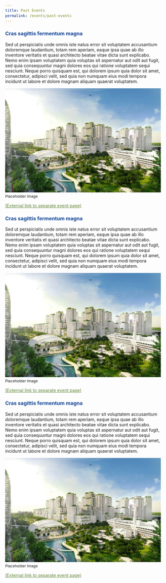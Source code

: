 ```yaml
---
title: Past Events
permalink: /events/past-events
---
```

<h3 style="color:#124596; font-weight:bold;">Cras sagittis fermentum magna</h3>
Sed ut perspiciatis unde omnis iste natus error sit voluptatem accusantium doloremque laudantium, totam rem aperiam, eaque ipsa quae ab illo inventore veritatis et quasi architecto beatae vitae dicta sunt explicabo. Nemo enim ipsam voluptatem quia voluptas sit aspernatur aut odit aut fugit, sed quia consequuntur magni dolores eos qui ratione voluptatem sequi nesciunt. Neque porro quisquam est, qui dolorem ipsum quia dolor sit amet, consectetur, adipisci velit, sed quia non numquam eius modi tempora incidunt ut labore et dolore magnam aliquam quaerat voluptatem. 

![Placeholder Image](/images/jld_centralpark.jpg)
<span style="font-size:12px">Placeholder Image</span>

<a style="color:#62863a;" href="#">(External link to separate event page)</a>

<h3 style="color:#124596; font-weight:bold;">Cras sagittis fermentum magna</h3>

Sed ut perspiciatis unde omnis iste natus error sit voluptatem accusantium doloremque laudantium, totam rem aperiam, eaque ipsa quae ab illo inventore veritatis et quasi architecto beatae vitae dicta sunt explicabo. Nemo enim ipsam voluptatem quia voluptas sit aspernatur aut odit aut fugit, sed quia consequuntur magni dolores eos qui ratione voluptatem sequi nesciunt. Neque porro quisquam est, qui dolorem ipsum quia dolor sit amet, consectetur, adipisci velit, sed quia non numquam eius modi tempora incidunt ut labore et dolore magnam aliquam quaerat voluptatem. 

![Placeholder Image](/images/jld_centralpark.jpg)
<span style="font-size:12px">Placeholder Image</span>

<a style="color:#62863a;" href="#">(External link to separate event page)</a>

<h3 style="color:#124596; font-weight:bold;">Cras sagittis fermentum magna</h3>

Sed ut perspiciatis unde omnis iste natus error sit voluptatem accusantium doloremque laudantium, totam rem aperiam, eaque ipsa quae ab illo inventore veritatis et quasi architecto beatae vitae dicta sunt explicabo. Nemo enim ipsam voluptatem quia voluptas sit aspernatur aut odit aut fugit, sed quia consequuntur magni dolores eos qui ratione voluptatem sequi nesciunt. Neque porro quisquam est, qui dolorem ipsum quia dolor sit amet, consectetur, adipisci velit, sed quia non numquam eius modi tempora incidunt ut labore et dolore magnam aliquam quaerat voluptatem. 

![Placeholder Image](/images/jld_centralpark.jpg)
<span style="font-size:12px">Placeholder Image</span>

<a style="color:#62863a;" href="#">(External link to separate event page)</a>